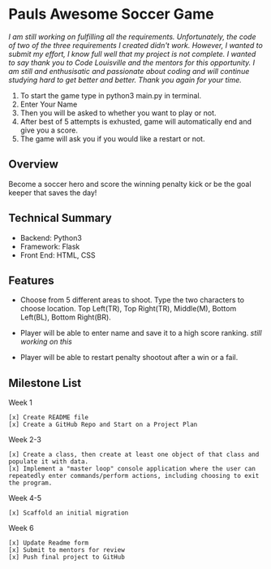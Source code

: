 # Pauls Awesome Soccer Game 

*I am still working on fulfilling all the requirements. Unfortunately, the code of two of the three requirements I created didn't work. However, I wanted to submit my effort, I know full well that my project is not complete. I wanted to say thank you to Code Louisville and the mentors for this opportunity. I am still and enthusisatic and passionate about coding and will continue studying hard to get better and better. Thank you again for your time.* 

1. To start the game type in python3 main.py in terminal.
2. Enter Your Name 
2. Then you will be asked to whether you want to play or not. 
3. After best of 5 attempts is exhusted, game will automatically end and give you a score.
4. The game will ask you if you would like a restart or not.

## Overview
Become a soccer hero and score the winning penalty kick or be the goal keeper that saves the day!

## Technical Summary

* Backend: Python3
* Framework: Flask
* Front End: HTML, CSS

## Features

* Choose from 5 different areas to shoot. Type the two characters to choose location. Top Left(TR), Top Right(TR), Middle(M), Bottom Left(BL), Bottom Right(BR).

* Player will be able to enter name and save it to a high score ranking. *still working on this*

* Player will be able to restart penalty shootout after a win or a fail. 

## Milestone List

Week 1

    [x] Create README file
    [x] Create a GitHub Repo and Start on a Project Plan

Week 2-3

    [x] Create a class, then create at least one object of that class and populate it with data.
    [x] Implement a "master loop" console application where the user can repeatedly enter commands/perform actions, including choosing to exit the program. 
    
Week 4-5

    [x] Scaffold an initial migration
  
Week 6

    [x] Update Readme form
    [x] Submit to mentors for review 
    [x] Push final project to GitHub